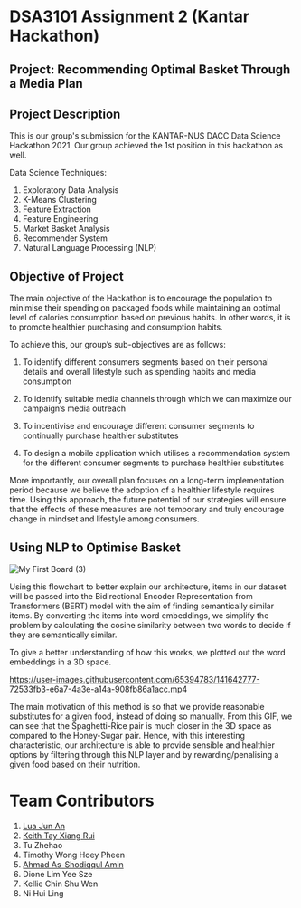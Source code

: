 # DSA3101 Assignment 2 (Kantar Hackathon)

## Project: Recommending Optimal Basket Through a Media Plan

## Project Description

This is our group's submission for the KANTAR-NUS DACC Data Science Hackathon 2021. Our group achieved the 1st position in this hackathon as well.

Data Science Techniques:
1. Exploratory Data Analysis
2. K-Means Clustering
3. Feature Extraction
4. Feature Engineering
5. Market Basket Analysis
6. Recommender System 
7. Natural Language Processing (NLP)

## Objective of Project

The main objective of the Hackathon is to encourage the population to minimise their spending on packaged foods while maintaining an optimal level of calories consumption based on previous habits. In other words, it is to promote healthier purchasing and consumption habits.

To achieve this, our group’s sub-objectives are as follows:

1)	To identify different consumers segments based on their personal details and overall lifestyle such as spending habits and media consumption

2)	To identify suitable media channels through which we can maximize our campaign’s media outreach

3)	To incentivise and encourage different consumer segments to continually purchase healthier substitutes

4)	To design a mobile application which utilises a recommendation system for the different consumer segments to purchase healthier substitutes

More importantly, our overall plan focuses on a long-term implementation period because we believe the adoption of a healthier lifestyle requires time. Using this approach, the future potential of our strategies will ensure that the effects of these measures are not temporary and truly encourage change in mindset and lifestyle among consumers.

## Using NLP to Optimise Basket

![My First Board (3)](https://user-images.githubusercontent.com/65394783/141642671-c154055b-f51e-4b54-9ded-5c8bdd658511.jpg)

Using this flowchart to better explain our architecture, items in our dataset will be passed into the Bidirectional Encoder Representation from Transformers (BERT) model with the aim of finding semantically similar items. By converting the items into word embeddings, we simplify the problem by calculating the cosine similarity between two words to decide if they are semantically similar.

To give a better understanding of how this works, we plotted out the word embeddings in a 3D space.


https://user-images.githubusercontent.com/65394783/141642777-72533fb3-e6a7-4a3e-a14a-908fb86a1acc.mp4

The main motivation of this method is so that we provide reasonable substitutes for a given food, instead of doing so manually. From this GIF, we can see that the Spaghetti-Rice pair is much closer in the 3D space as compared to the Honey-Sugar pair. Hence, with this interesting characteristic, our architecture is able to provide sensible and healthier options by filtering through this NLP layer and by rewarding/penalising a given food based on their nutrition.


# Team Contributors

1. [Lua Jun An](https://github.com/luajunan) 
2. [Keith Tay Xiang Rui](https://github.com/keith-tay)
3. Tu Zhehao
4. Timothy Wong Hoey Pheen
5. [Ahmad As-Shodiqqul Amin](https://github.com/shodiqqul)
6. Dione Lim Yee Sze
7. Kellie Chin Shu Wen
8. Ni Hui Ling
